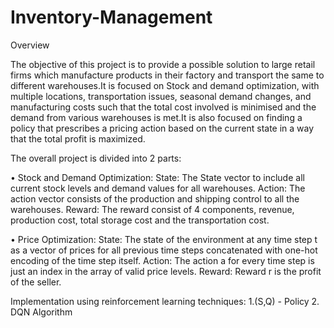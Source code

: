 # Inventory-Management

Overview

The objective of this project is to provide a possible solution to large retail firms
which manufacture products in their factory and transport the same to different
warehouses.It is focused on Stock and demand optimization, with multiple
locations, transportation issues, seasonal demand changes, and manufacturing
costs such that the total cost involved is minimised and the demand from various
warehouses is met.It is also focused on finding a policy that prescribes a pricing
action based on the current state in a way that the total profit is maximized.

The overall project is divided into 2 parts:

• Stock and Demand Optimization:
State: The State vector to include all current stock levels and demand
values for all warehouses.
Action: The action vector consists of the production and shipping control
to all the warehouses.
Reward: The reward consist of 4 components, revenue, production cost,
total storage cost and the transportation cost.

• Price Optimization:
State: The state of the environment at any time step t as a vector of
prices for all previous time steps concatenated with one-hot encoding of
the time step itself.
Action: The action a for every time step is just an index in the array
of valid price levels.
Reward: Reward r is the profit of the seller.

Implementation using reinforcement learning techniques:
1.(S,Q) - Policy
2. DQN Algorithm
